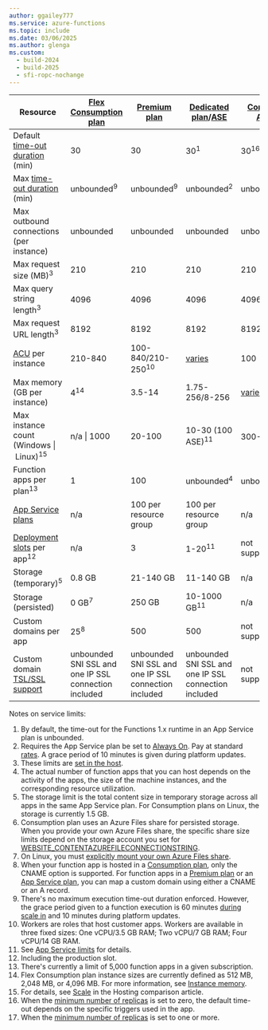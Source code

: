 ```yaml
---
author: ggailey777
ms.service: azure-functions
ms.topic: include
ms.date: 03/06/2025
ms.author: glenga
ms.custom:
  - build-2024
  - build-2025
  - sfi-ropc-nochange
---
```

| Resource |[Flex Consumption plan](../articles/azure-functions/flex-consumption-plan.md)|[Premium plan](../articles/azure-functions/functions-premium-plan.md)|[Dedicated plan](../articles/azure-functions/dedicated-plan.md)/[ASE](../articles/app-service/environment/overview.md)| [Container Apps](../articles/container-apps/functions-overview.md)|[Consumption plan](../articles/azure-functions/consumption-plan.md)|
| --- | --- | --- | --- | --- | --- | 
| Default [time-out duration](/azure/azure-functions/functions-scale#timeout) (min) | 30 | 30 |30<sup>1</sup> | 30<sup>16</sup> |5 |
| Max [time-out duration](/azure/azure-functions/functions-scale#timeout) (min) | unbounded<sup>9</sup> | unbounded<sup>9</sup> | unbounded<sup>2</sup> | unbounded<sup>17</sup> |10 |
| Max outbound connections (per instance) |  unbounded | unbounded | unbounded | unbounded |600 active (1200 total) |
| Max request size (MB)<sup>3</sup> |  210 | 210 | 210 | 210 |210 |
| Max query string length<sup>3</sup> |  4096 | 4096 | 4096 | 4096 | 4096 |
| Max request URL length<sup>3</sup> | 8192 | 8192 | 8192 | 8192 | 8192 | 
|[ACU](/azure/virtual-machines/acu) per instance |  210-840 | 100-840/210-250<sup>10</sup> | [varies](/azure/container-apps/billing) |100 | varies |
| Max memory (GB per instance) | 4<sup>14</sup> |  3.5-14 | 1.75-256/8-256 | [varies](/azure/container-apps/billing) |1.5 | 
| Max instance count (Windows&nbsp;\|&nbsp;Linux)<sup>15</sup> |  n/a&nbsp;\|&nbsp;1000 | 20-100 |  10-30 (100 ASE)<sup>11</sup> | 300-1000<sup>18</sup> | 200&nbsp;\|&nbsp;100 | 
| Function apps per plan<sup>13</sup> |  1 | 100 | unbounded<sup>4</sup> | unbounded<sup>4</sup> |100 |
| [App Service plans](/azure/app-service/overview-hosting-plans) |  n/a | 100 per resource group |100 per resource group | n/a | 100 per [region](https://azure.microsoft.com/global-infrastructure/regions/) |
| [Deployment slots](/azure/azure-functions/functions-deployment-slots) per app<sup>12</sup> |  n/a | 3 | 1-20<sup>11</sup> | not supported |2 |
| Storage (temporary)<sup>5</sup> |  0.8 GB | 21-140 GB |11-140 GB | n/a |0.5 GB |
| Storage (persisted) |  0 GB<sup>7</sup> | 250 GB |10-1000 GB<sup>11</sup> | n/a |1 GB<sup>6,7</sup> |
| Custom domains per app</a> | 25<sup>8</sup> | 500 | 500 | not supported |500<sup>8</sup> |
| Custom domain [TSL/SSL support](/azure/app-service/configure-ssl-bindings) | unbounded SNI SSL and one IP SSL connection included | unbounded SNI SSL and one IP SSL connection included |unbounded SNI SSL and one IP SSL connection included | not supported |unbounded SNI SSL connection included |

Notes on service limits:

1. By default, the time-out for the Functions 1.x runtime in an App Service plan is unbounded.  
2. Requires the App Service plan be set to [Always On](/azure/azure-functions/dedicated-plan#always-on). Pay at standard [rates](https://azure.microsoft.com/pricing/details/app-service/). A grace period of 10 minutes is given during platform updates.
3. These limits are [set in the host](https://github.com/Azure/azure-functions-host/blob/dev/src/WebJobs.Script.WebHost/web.config).  
4. The actual number of function apps that you can host depends on the activity of the apps, the size of the machine instances, and the corresponding resource utilization.  
5. The storage limit is the total content size in temporary storage across all apps in the same App Service plan. For Consumption plans on Linux, the storage is currently 1.5 GB.
6. Consumption plan uses an Azure Files share for persisted storage. When you provide your own Azure Files share, the specific share size limits depend on the storage account you set for [WEBSITE_CONTENTAZUREFILECONNECTIONSTRING](/azure/azure-functions/functions-app-settings#website_contentazurefileconnectionstring). 
7. On Linux, you must [explicitly mount your own Azure Files share](/azure/azure-functions/storage-considerations#mount-file-shares).
8. When your function app is hosted in a [Consumption plan](/azure/azure-functions/consumption-plan), only the CNAME option is supported. For function apps in a [Premium plan](/azure/azure-functions/functions-premium-plan) or an [App Service plan](/azure/azure-functions/dedicated-plan), you can map a custom domain using either a CNAME or an A record.  
9. There's no maximum execution time-out duration enforced. However, the grace period given to a function execution is 60 minutes [during scale in](../articles/azure-functions/event-driven-scaling.md#scale-in-behaviors) and 10 minutes during platform updates.
10. Workers are roles that host customer apps. Workers are available in three fixed sizes: One vCPU/3.5 GB RAM; Two vCPU/7 GB RAM; Four vCPU/14 GB RAM.   
11. See [App Service limits](/azure/azure-resource-manager/management/azure-subscription-service-limits#app-service-limits) for details.  
12. Including the production slot.  
13. There's currently a limit of 5,000 function apps in a given subscription. 
14. Flex Consumption plan instance sizes are currently defined as 512 MB, 2,048 MB, or 4,096 MB. For more information, see [Instance memory](/azure/azure-functions/flex-consumption-plan#instance-sizes).  
15. For details, see [Scale](../articles/azure-functions/functions-scale.md#scale) in the Hosting comparison article.
16. When the [minimum number of replicas](/azure/container-apps/scale-app#scale-definition) is set to zero, the default time-out depends on the specific triggers used in the app.
17. When the [minimum number of replicas](../articles/container-apps/scale-app.md#scale-definition) is set to one or more.


